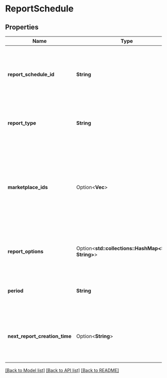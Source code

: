 # ReportSchedule

## Properties

Name | Type | Description | Notes
------------ | ------------- | ------------- | -------------
**report_schedule_id** | **String** | The identifier for the report schedule. This identifier is unique only in combination with a seller ID. | 
**report_type** | **String** | The report type. Refer to [Report Type Values](https://developer-docs.amazon.com/sp-api/docs/report-type-values) for more information. | 
**marketplace_ids** | Option<**Vec<String>**> | A list of marketplace identifiers. The report document's contents will contain data for all of the specified marketplaces, unless the report type indicates otherwise. | [optional]
**report_options** | Option<**std::collections::HashMap<String, String>**> | Additional information passed to reports. This varies by report type. | [optional]
**period** | **String** | An <a href='https://developer-docs.amazon.com/sp-api/docs/iso-8601'>ISO 8601</a> period value that indicates how often a report should be created. | 
**next_report_creation_time** | Option<**String**> | The date and time when the schedule will create its next report, in <a href='https://developer-docs.amazon.com/sp-api/docs/iso-8601'>ISO 8601</a> date time format. | [optional]

[[Back to Model list]](../README.md#documentation-for-models) [[Back to API list]](../README.md#documentation-for-api-endpoints) [[Back to README]](../README.md)


